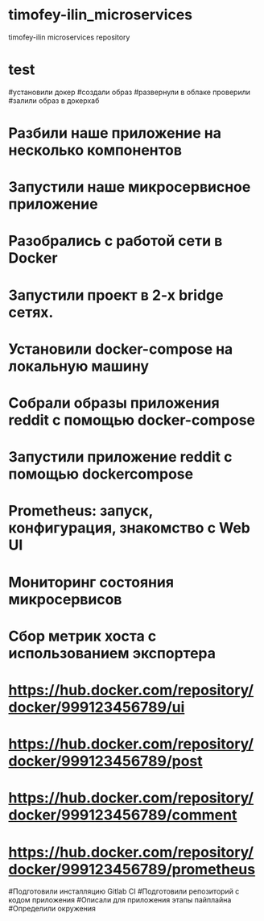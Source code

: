 # timofey-ilin_microservices
timofey-ilin microservices repository

# test
#установили докер
#создали образ
#развернули в облаке проверили
#залили образ в докерхаб

# Разбили наше приложение на несколько компонентов
# Запустили наше микросервисное приложение

# Разобрались с работой сети в Docker
# Запустили проект в 2-х bridge сетях.
# Установили docker-compose на локальную машину
# Собрали образы приложения reddit с помощью docker-compose
# Запустили приложение reddit с помощью dockercompose

# Prometheus: запуск, конфигурация, знакомство с Web UI
# Мониторинг состояния микросервисов
# Сбор метрик хоста с использованием экспортера
# https://hub.docker.com/repository/docker/999123456789/ui
# https://hub.docker.com/repository/docker/999123456789/post
# https://hub.docker.com/repository/docker/999123456789/comment
# https://hub.docker.com/repository/docker/999123456789/prometheus

#Подготовили инсталляцию Gitlab CI
#Подготовили репозиторий с кодом приложения
#Описали для приложения этапы пайплайна
#Определили окружения

